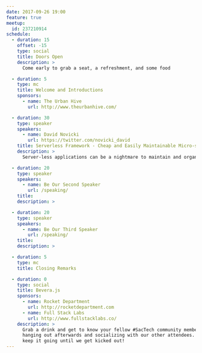 ```yaml
---
date: 2017-09-26 19:00
feature: true
meetup:
  id: 237210914
schedule:
  - duration: 15
    offset: -15
    type: social
    title: Doors Open
    description: >
      Come early to grab a seat, a refreshment, and some food

  - duration: 5
    type: mc
    title: Welcome and Introductions
    sponsors:
      - name: The Urban Hive
        url: http://www.theurbanhive.com/

  - duration: 30
    type: speaker
    speakers:
      - name: David Novicki
        url: https://twitter.com/novicki_david
    title: Serverless Framework - Cheap and Easily Maintainable Micro-services on AWS
    description: >
      Server-less applications can be a nightmare to maintain and organize. Serverless framework does all the heavy lifting so that you can have a server-less micro-service up and running in less than 5 minutes. David Novicki will show you the ins and outs of this awesome tool and make the tricky parts of server-less architecture obsolete!

  - duration: 20
    type: speaker
    speakers:
      - name: Be Our Second Speaker
        url: /speaking/
    title:
    description: >

  - duration: 20
    type: speaker
    speakers:
      - name: Be Our Third Speaker
        url: /speaking/
    title:
    description: >

  - duration: 5
    type: mc
    title: Closing Remarks

  - duration: 0
    type: social
    title: Bevera.js
    sponsors:
      - name: Rocket Department
        url: http://rocketdepartment.com
      - name: Full Stack Labs
        url: http://www.fullstacklabs.co/
    description: >
      Grab a drink and get to know your fellow #SacTech community members by
      hanging out afterwards and socializing with our other attendees. We'll
      keep it going until we get kicked out!
---
```

